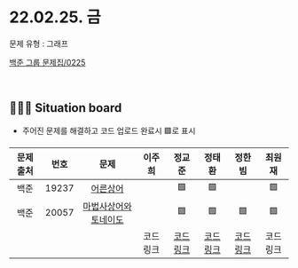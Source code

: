 # 22.02.25. 금
문제 유형 : 그래프
</br>

[백준 그룹 문제집/0225](https://www.acmicpc.net/group/workbook/view/13701/42420)

</br>

## 🧑🏽‍💻 Situation board
- 주어진 문제를 해결하고 코드 업로드 완료시 🟩로 표시

| 문제 출처   | 번호       | 문제      | 이주희  | 정교준  | 정태환  | 정한빔 | 최원재  |
| :--------: | :--------: | :--------: | :--------: | :-------: | :-------: | :-------: |  :-------: |
| 백준        | 19237      |[어른상어](https://www.acmicpc.net/problem/19237)  |       |     🟩    |    🟩    |       |    🟩    |
| 백준        | 20057      |[마법사상어와 토네이도](https://www.acmicpc.net/problem/20057) |      |   🟩     |     🟩     |   🟩   |    🟩    |
|             |           |           |  코드링크 | [코드링크](https://github.com/jeongkyojun/AlgorithmStudy/blob/main/%EC%8A%A4%ED%84%B0%EB%94%94/0225/%EC%A0%95%EA%B5%90%EC%A4%80/README.md)  | [코드링크](https://github.com/daejeon5-algostudy/AlgorithmStudy/tree/main/%EC%8A%A4%ED%84%B0%EB%94%94/0225/%EC%A0%95%ED%83%9C%ED%99%98)  | [코드링크](https://github.com/daejeon5-algostudy/AlgorithmStudy/tree/main/%EC%8A%A4%ED%84%B0%EB%94%94/0225/%EC%A0%95%ED%95%9C%EB%B9%94)  | 코드링크  |
